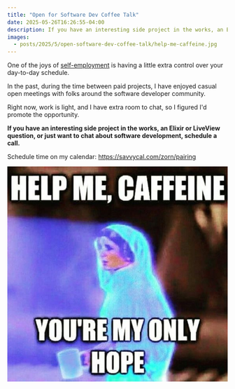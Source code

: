 ```yaml
---
title: "Open for Software Dev Coffee Talk"
date: 2025-05-26T16:26:55-04:00
description: If you have an interesting side project in the works, an Elixir or LiveView question, or just want to chat about software development, schedule a call.
images:
  - posts/2025/5/open-software-dev-coffee-talk/help-me-caffeine.jpg
---
```


One of the joys of [self-employment](/elixir-consulting/) is having a little extra control over your day-to-day schedule. 

In the past, during the time between paid projects, I have enjoyed casual open meetings with folks around the software developer community. 

Right now, work is light, and I have extra room to chat, so I figured I'd promote the opportunity.

**If you have an interesting side project in the works, an Elixir or LiveView question, or just want to chat about software development, schedule a call.**

Schedule time on my calendar: <https://savvycal.com/zorn/pairing>

![A holographic Princess Leia holding a coffee cup says, "Help me, caffeine. You're my only hope," parodying her iconic Star Wars plea with a caffeine-deprived twist.](help-me-caffeine.jpg)
